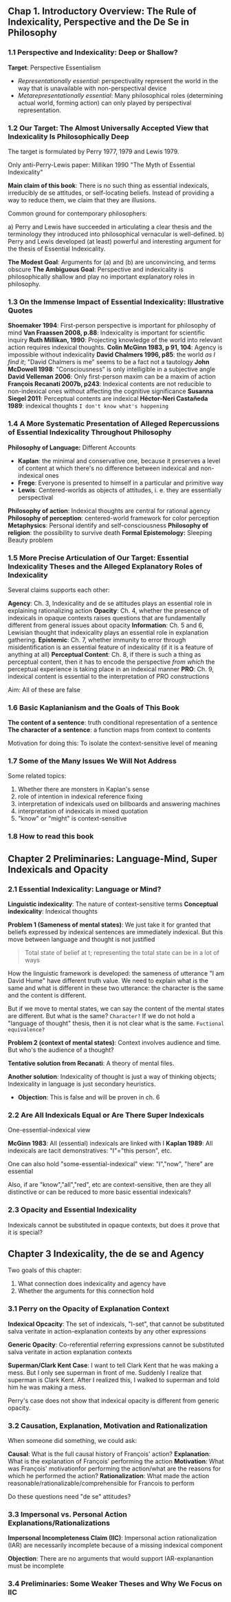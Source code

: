 ## Chap 1. Introductory Overview: The Rule of Indexicality, Perspective and the De Se in Philosophy

### 1.1 Perspective and Indexicality: Deep or Shallow?

**Target**: Perspective Essentialism

- *Representationally essential*: perspectivality represent the world in the way that is unavailable with non-perspectival device
- *Metarepresentationally essential*: Many philosophical roles (determining actual world, forming action) can only played by perspectival representation.

### 1.2 Our Target: The Almost Universally Accepted View that Indexicality Is Philosophically Deep

The target is formulated by Perry 1977, 1979 and Lewis 1979.

Only anti-Perry-Lewis paper: Millikan 1990 "The Myth of Essential Indexicality"

**Main claim of this book**: There is no such thing as essential indexicals, irreducibly de se attitudes, or self-locating beliefs. Instead of providing a way to reduce them, we claim that they are illusions.

Common ground for contemporary philosophers:

a) Perry and Lewis have succeeded in articulating a clear thesis and the terminology they introduced into philosophical vernacular is well-defined.
b) Perry and Lewis developed (at least) powerful and interesting argument for the thesis of Essential Indexicality.

**The Modest Goal**: Arguments for (a) and (b) are unconvincing, and terms obscure
**The Ambiguous Goal**: Perspective and indexicality is philosophically shallow and play no important explanatory roles in philosophy.

### 1.3 On the Immense Impact of Essential Indexicality: Illustrative Quotes

**Shoemaker 1994**: First-person perspective is important for philosophy of mind
**Van Fraassen 2008, p.88**: Indexicality is important for scientific inquiry
**Ruth Millikan, 1990**: Projecting knowledge of the world into relevant action requires indexical thoughts.
**Colin McGinn 1983, p 91, 104**: Agency is impossible without indexicality
**David Chalmers 1996, p85**: the world *as I find it*; "David Chalmers is me" seems to be a fact not a tautology
**John McDowell 1998**: "Consciousness" is only intelligible in a subjective angle
**David Velleman 2006**: Only first-person maxim can be a maxim of action
**François Recanati 2007b, p243**: Indexical contents are not reducible to non-indexical ones without affecting the cognitive significance
**Susanna Siegel 2011**: Perceptual contents are indexical
**Héctor-Neri Castañeda 1989**: indexical thoughts `I don't know what's happening`

### 1.4 A More Systematic Presentation of Alleged Repercussions of Essential Indexicality Throughout Philosophy

**Philosophy of Language:** Different Accounts

- **Kaplan**: the minimal and conservative one, because it preserves a level of content at which there's no difference between indexical and non-indexical ones
- **Frege**: Everyone is presented to himself in a particular and primitive way
- **Lewis**: Centered-worlds as objects of attitudes, i. e. they are essentially perspectival

**Philosophy of action**: Indexical thoughts are central for rational agency
**Philosophy of perception**: centered-world framework for color perception 
**Metaphysics**: Personal identify and self-consciousness
**Philosophy of religion**: the possibility to survive death
**Formal Epistemology:** Sleeping Beauty problem

### 1.5 More Precise Articulation of Our Target: Essential Indexicality Theses and the Alleged Explanatory Roles of Indexicality

Several claims supports each other:

**Agency**: Ch. 3, Indexicality and de se attitudes plays an essential role in explaining rationalizing action
**Opacity**: Ch. 4, whether the presence of indexicals in opaque contexts raises questions that are fundamentally different from general issues about opacity
**Information**: Ch. 5 and 6, Lewisian thought that indexicality plays an essential role in explanation gathering.
**Epistemic**: Ch. 7, whether immunity to error through misidentification is an essential feature of indexicality (if it is a feature of anything at all)
**Perceptual Content**: Ch. 8, if there is such a thing as perceptual content, then it has to encode the perspective *from which* the perceptual experience is taking place in an indexical manner
**PRO**: Ch. 9, indexical content is essential to the interpretation of PRO constructions

Aim: All of these are false

### 1.6 Basic Kaplanianism and the Goals of This Book

**The content of a sentence**: truth conditional representation of a sentence
**The character of a sentence**: a function maps from context to contents

Motivation for doing this: To isolate the context-sensitive level of meaning

### 1.7 Some of the Many Issues We Will Not Address

Some related topics:

1. Whether there are monsters in Kaplan's sense
2. role of intention in indexical reference fixing
3. interpretation of indexicals used on billboards and answering machines
4. interpretation of indexicals in mixed quotation
5. "know" or "might" is context-sensitive

### 1.8 How to read this book

## Chapter 2 Preliminaries: Language-Mind, Super Indexicals and Opacity

### 2.1 Essential Indexicality: Language or Mind?

**Linguistic indexicality**: The nature of context-sensitive terms
**Conceptual indexicality**: Indexical thoughts

**Problem 1 (Sameness of mental states)**: We just take it for granted that beliefs expressed by indexical sentences are immediately indexical. But this move between language and thought is not justified

> Total state of belief at t; representing the total state can be in a lot of ways

How the linguistic framework is developed: the sameness of utterance "I am David Hume" have different truth value. We need to explain what is the same and what is different in these two utterance: the character is the same and the content is different.

But if we move to mental states, we can say the content of the mental states are different. But what is the same? `Character?` If we do not hold a "language of thought" thesis, then it is not clear what is the same. `Fuctional equivalence?`

**Problem 2 (context of mental states)**: Context involves audience and time. But who's the audience of a thought?

**Tentative solution from Recanati**: A theory of mental files.

**Another solution**: Indexicality of thought is just a way of thinking objects; Indexicality in language is just secondary heuristics. 
- **Objection**: This is false and will be proven in ch. 6

### 2.2 Are All Indexicals Equal or Are There Super Indexicals

One-essential-indexical view

**McGinn 1983**: All (essential) indexicals are linked with I
**Kaplan 1989**: All indexicals are tacit demonstratives: "I"="this person", etc.

One can also hold "some-essential-indexical" view: "I","now", "here" are essential

Also, if are "know","all","red", etc are context-sensitive, then are they all distinctive or can be reduced to more basic essential indexicals?

### 2.3 Opacity and Essential Indexicality

Indexicals cannot be substituted in opaque contexts, but does it prove that it is special?

## Chapter 3 Indexicality, the de se and Agency

Two goals of this chapter:

1. What connection does indexicality and agency have
2. Whether the arguments for this connection hold

### 3.1 Perry on the Opacity of Explanation Context

**Indexical Opcacity**: The set of indexicals, "I-set", that cannot be substituted salva veritate in action-explanation contexts by any other expressions

**Generic Opacity**: Co-referential referring expressions cannot be substituted salva veritate in action explanation contexts

**Superman/Clark Kent Case**: I want to tell Clark Kent that he was making a mess. But I only see superman in front of me. Suddenly I realize that superman is Clark Kent. After I realized this, I walked to superman and told him he was making a mess.

Perry's case does not show that indexical opacity is different from generic opacity.

### 3.2 Causation, Explanation, Motivation and Rationalization

When someone did something, we could ask:

**Causal**: What is the full causal history of François' action?
**Explanation**: What is the explanation of François' performing the action
**Motivation**: What was François' motivationfor performing the action/what are the reasons for which he performed the action?
**Rationalization**: What made the action reasonable/rationalizable/comprehensible for Francois to perform

Do these questions need "de se" attitudes?

### 3.3 Impersonal vs. Personal Action Explanations/Rationalizations

**Impersonal Incompleteness Claim (IIC)**: Impersonal action rationalization (IAR) are necessarily incomplete because of a missing indexical component

**Objection**: There are no arguments that would support IAR-explanantion must be incomplete

### 3.4 Preliminaries: Some Weaker Theses and Why We Focus on IIC

